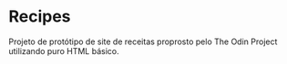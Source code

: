 # Recipes
Projeto de protótipo de site de receitas proprosto pelo The Odin Project
utilizando puro HTML básico.
